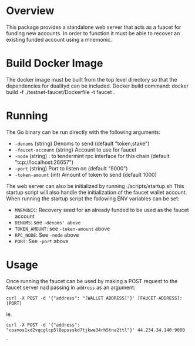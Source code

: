 # Overview 
This package provides a standalone web server that acts as a fuacet for funding new accounts. In order to function it must be able to recover an existing funded account using a mnemonic. 

# Build Docker Image
The docker image must be built from the top level directory so that the dependencies for dualityd can be included.
Docker build command: docker build -f ./testnet-faucet/Dockerfile -t faucet .

# Running 

The Go binary can be run directly with the following arguments:
* `-denoms` (string)
    Denoms to send (default "token,stake")
* `-faucet-account` (string)
    Account to use for faucet 
* `-node` (string)
    <host>:<port> to tendermint rpc interface for this chain (default "tcp://localhost:26657")
* `-port` (string)
    Port to listen on (default "9000")
* `-token-amount` (int)
    Amount of token to send (default 1000)
        
The web server can also be initialized by running ./scripts/startup.sh
This startup script will also handle the initialization of the faucet wallet account. 
When running the startup script the following ENV variables can be set:

* `MNEMONIC`: Recovery seed for an already funded to be used as the faucet account
* `DENOMS`: see `-denoms' above`
* `TOKEN_AMOUNT`:  see `-token-amount` above
* `RPC_NODE`: See `-node` above
* `PORT`: See `-port` above

# Usage

Once running the faucet can be used by making a POST request to the faucet server nad passing in `address` as an argument:
```
curl -X POST -d '{"address": "[WALLET ADDRESS]"}' [FAUCET-ADDRESS]:[PORT]
```
ie. 
```
curl -X POST -d '{"address": "cosmos1xd2vqcglcp5l8epssskd7tjkwe34rh5tna2ttl"}' 44.234.34.140:9000
```

`
